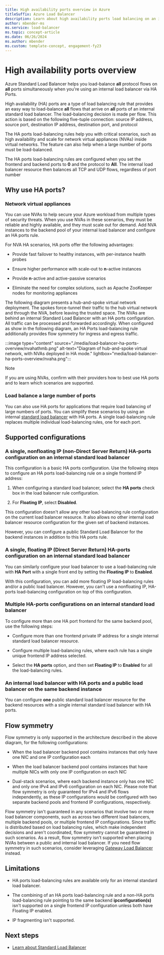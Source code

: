 ```yaml
---
title: High availability ports overview in Azure
titleSuffix: Azure Load Balancer
description: Learn about high availability ports load balancing on an internal load balancer.
author: mbender-ms
ms.service: load-balancer
ms.topic: concept-article
ms.date: 06/26/2024
ms.author: mbender
ms.custom: template-concept, engagement-fy23
---
```


# High availability ports overview

Azure Standard Load Balancer helps you load-balance **all** protocol flows on **all** ports simultaneously when you're using an internal load balancer via HA Ports.

High availability (HA) ports are a type of load balancing rule that provides an easy way to load-balance **all** flows that arrive on **all** ports of an internal standard load balancer. The load-balancing decision is made per flow. This action is based on the following five-tuple connection: source IP address, source port, destination IP address, destination port, and protocol

The HA ports load-balancing rules help you with critical scenarios, such as high availability and scale for network virtual appliances (NVAs) inside virtual networks. The feature can also help when a large number of ports must be load-balanced. 

The HA ports load-balancing rules are configured when you set the frontend and backend ports to **0** and the protocol to **All**. The internal load balancer resource then balances all TCP and UDP flows, regardless of port number

## Why use HA ports?

### Network virtual appliances

You can use NVAs to help secure your Azure workload from multiple types of security threats. When you use NVAs in these scenarios, they must be reliable and highly available, and they must scale out for demand. Add NVA instances to the backend pool of your internal load balancer and configure an HA ports rule.

For NVA HA scenarios, HA ports offer the following advantages:

- Provide fast failover to healthy instances, with per-instance health probes

- Ensure higher performance with scale-out to **n**-active instances

- Provide **n**-active and active-passive scenarios

- Eliminate the need for complex solutions, such as Apache ZooKeeper nodes for monitoring appliances

The following diagram presents a hub-and-spoke virtual network deployment. The spokes force-tunnel their traffic to the hub virtual network and through the NVA, before leaving the trusted space. The NVAs are behind an internal Standard Load Balancer with an HA ports configuration. All traffic can be processed and forwarded accordingly. When configured as show in the following diagram, an HA Ports load-balancing rule additionally provides flow symmetry for ingress and egress traffic.

:::image type="content" source="./media/load-balancer-ha-ports-overview/nvahathmb.png" alt-text="Diagram of hub-and-spoke virtual network, with NVAs deployed in HA mode." lightbox="media/load-balancer-ha-ports-overview/nvaha.png":::

>[!NOTE]
> If you are using NVAs, confirm with their providers how to best use HA ports and to learn which scenarios are supported.

### Load balance a large number of ports

You can also use HA ports for applications that require load balancing of large numbers of ports. You can simplify these scenarios by using an internal [standard load balancer](./load-balancer-overview.md) with HA ports. A single load-balancing rule replaces multiple individual load-balancing rules, one for each port.

## Supported configurations

### A single, nonfloating IP (non-Direct Server Return) HA-ports configuration on an internal standard load balancer

This configuration is a basic HA ports configuration. Use the following steps to configure an HA ports load-balancing rule on a single frontend IP address:

1. When configuring a standard load balancer, select the **HA ports** check box in the load balancer rule configuration.

2. For **Floating IP**, select **Disabled**.

This configuration doesn't allow any other load-balancing rule configuration on the current load balancer resource. It also allows no other internal load balancer resource configuration for the given set of backend instances.

However, you can configure a public Standard Load Balancer for the backend instances in addition to this HA ports rule.

### A single, floating IP (Direct Server Return) HA-ports configuration on an internal standard load balancer

You can similarly configure your load balancer to use a load-balancing rule with **HA Port** with a single front end by setting the **Floating IP** to **Enabled**. 

With this configuration, you can add more floating IP load-balancing rules and/or a public load balancer. However, you can't use a nonfloating IP, HA-ports load-balancing configuration on top of this configuration.

### Multiple HA-ports configurations on an internal standard load balancer

To configure more than one HA port frontend for the same backend pool, use the following steps:

- Configure more than one frontend private IP address for a single internal standard load balancer resource.

- Configure multiple load-balancing rules, where each rule has a single unique frontend IP address selected.

- Select the **HA ports** option, and then set **Floating IP** to **Enabled** for all the load-balancing rules.

### An internal load balancer with HA ports and a public load balancer on the same backend instance

You can configure **one** public standard load balancer resource for the backend resources with a single internal standard load balancer with HA ports.

## Flow symmetry

 Flow symmetry is only supported in the architecture described in the above diagram, for the following configurations:
 
- When the load balancer backend pool contains instances that only have one NIC and one IP configuration each

- When the load balancer backend pool contains instances that have multiple NICs with only one IP configuration on each NIC

- Dual-stack scenarios, where each backend instance only has one NIC and only one IPv4 and IPv6 configuration on each NIC. Please note that flow symmetry is only guaranteed for IPv4 and IPv6 flows independently, as these IP configurations would be configured with two separate backend pools and frontend IP configurations, respectively.

Flow symmetry isn't guaranteed in any scenarios that involve two or more load balancer components, such as across two different load balancers, multiple backend pools, or multiple frontend IP configurations. Since traffic is distributed based on load balancing rules, which make independent decisions and aren't coordinated, flow symmetry cannot be guaranteed in such scenarios. As a result, flow symmetry isn't supported when placing NVAs between a public and internal load balancer. If you need flow symmetry in such scenarios, consider leveraging [Gateway Load Balancer](gateway-overview.md) instead.


## Limitations

- HA ports load-balancing rules are available only for an internal standard load balancer.

- The combining of an HA ports load-balancing rule and a non-HA ports load-balancing rule pointing to the same backend **ipconfiguration(s)** isn't supported on a single frontend IP configuration unless both have Floating IP enabled.

- IP fragmenting isn't supported. 


## Next steps

- [Learn about Standard Load Balancer](load-balancer-overview.md)
